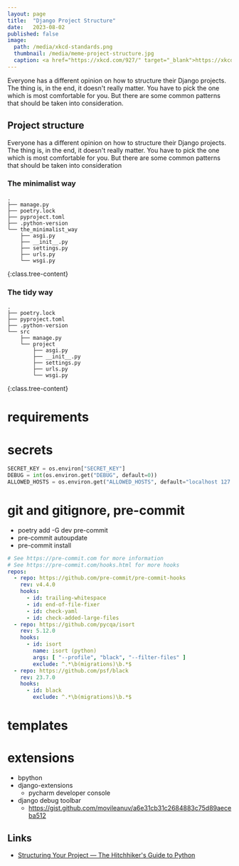 ```yaml
---
layout: page
title:  "Django Project Structure"
date:   2023-08-02
published: false
image:
  path: /media/xkcd-standards.png
  thumbnail: /media/meme-project-structure.jpg
  caption: <a href="https://xkcd.com/927/" target="_blank">https://xkcd.com/927/</a>
---
```


Everyone has a different opinion on how to structure their Django projects.
The thing is, in the end, it doesn't really matter.
You have to pick the one which is most comfortable for you.
But there are some common patterns that should be taken into consideration.

## Project structure

Everyone has a different opinion on how to structure their Django projects.
The thing is, in the end, it doesn't really matter.
You have to pick the one which is most comfortable for you.
But there are some common patterns that should be taken into consideration

### The minimalist way

```init
.
├── manage.py
├── poetry.lock
├── pyproject.toml
├── .python-version
└── the_minimalist_way
    ├── asgi.py
    ├── __init__.py
    ├── settings.py
    ├── urls.py
    └── wsgi.py
```
{:class.tree-content}

### The tidy way

```init
.
├── poetry.lock
├── pyproject.toml
├── .python-version
└── src
    ├── manage.py
    └── project
        ├── asgi.py
        ├── __init__.py
        ├── settings.py
        ├── urls.py
        └── wsgi.py
```
{:class.tree-content}

# requirements



# secrets

```python
SECRET_KEY = os.environ["SECRET_KEY"]
DEBUG = int(os.environ.get("DEBUG", default=0))
ALLOWED_HOSTS = os.environ.get("ALLOWED_HOSTS", default="localhost 127.0.0.1 0.0.0.0").split()
```

# git and gitignore, pre-commit

* poetry add -G dev pre-commit
* pre-commit autoupdate
* pre-commit install


```yaml
# See https://pre-commit.com for more information
# See https://pre-commit.com/hooks.html for more hooks
repos:
  - repo: https://github.com/pre-commit/pre-commit-hooks
    rev: v4.4.0
    hooks:
      - id: trailing-whitespace
      - id: end-of-file-fixer
      - id: check-yaml
      - id: check-added-large-files
  - repo: https://github.com/pycqa/isort
    rev: 5.12.0
    hooks:
      - id: isort
        name: isort (python)
        args: [ "--profile", "black", "--filter-files" ]
        exclude: ^.*\b(migrations)\b.*$
  - repo: https://github.com/psf/black
    rev: 23.7.0
    hooks:
      - id: black
        exclude: ^.*\b(migrations)\b.*$
```

# templates

# extensions

* bpython
* django-extensions
  * pycharm developer console
* django debug toolbar
  * https://gist.github.com/movileanuv/a6e31cb31c2684883c75d89aeceba512


## Links
* [Structuring Your Project — The Hitchhiker's Guide to Python](https://docs.python-guide.org/writing/structure/)
